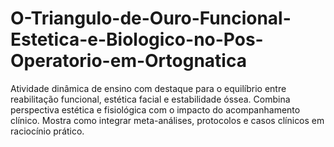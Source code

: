 # O-Triangulo-de-Ouro-Funcional-Estetica-e-Biologico-no-Pos-Operatorio-em-Ortognatica
Atividade dinâmica de ensino com destaque para o equilíbrio entre reabilitação funcional, estética facial e estabilidade óssea. Combina perspectiva estética e fisiológica com o impacto do acompanhamento clínico. Mostra como integrar meta-análises, protocolos e casos clínicos em raciocínio prático.
